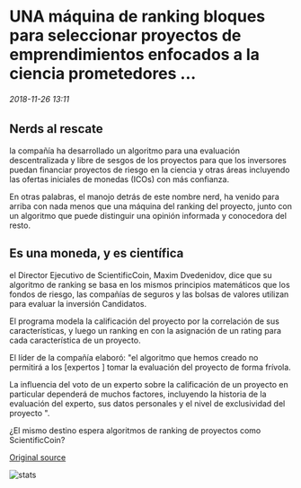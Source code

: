 # UNA máquina de ranking bloques para seleccionar proyectos de emprendimientos enfocados a la ciencia prometedores ...

###### 2018-11-26 13:11

## Nerds al rescate

la compañía ha desarrollado un algoritmo para una evaluación descentralizada y libre de sesgos de los proyectos para que los inversores puedan financiar proyectos de riesgo en la ciencia y otras áreas incluyendo las ofertas iniciales de monedas (ICOs) con más confianza.

En otras palabras, el manojo detrás de este nombre nerd, ha venido para arriba con nada menos que una máquina del ranking del proyecto, junto con un algoritmo que puede distinguir una opinión informada y conocedora del resto.

## Es una moneda, y es científica

el Director Ejecutivo de ScientificCoin, Maxim Dvedenidov, dice que su algoritmo de ranking se basa en los mismos principios matemáticos que los fondos de riesgo, las compañías de seguros y las bolsas de valores utilizan para evaluar la inversión Candidatos.

El programa modela la calificación del proyecto por la correlación de sus características, y luego un ranking en con la asignación de un rating para cada característica de un proyecto.

El líder de la compañía elaboró: "el algoritmo que hemos creado no permitirá a los [expertos \] tomar la evaluación del proyecto de forma frívola.

La influencia del voto de un experto sobre la calificación de un proyecto en particular dependerá de muchos factores, incluyendo la historia de la evaluación del experto, sus datos personales y el nivel de exclusividad del proyecto ".

¿El mismo destino espera algoritmos de ranking de proyectos como ScientificCoin?

[Original source](https://cointelegraph.com/news/a-blockchain-ranking-machine-to-select-promising-science-focused-venture-projects)

![stats](https://c.statcounter.com/11760860/0/a89fa40b/1/ "stats")